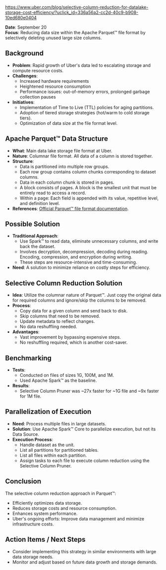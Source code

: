https://www.uber.com/blog/selective-column-reduction-for-datalake-storage-cost-efficiency/?uclick_id=336a56a2-cc2d-40c9-b908-10ed680e0404

**Date**: September 20  
**Focus**: Reducing data size within the Apache Parquet™ file format by selectively deleting unused large size columns.

## Background

- **Problem**: Rapid growth of Uber's data led to escalating storage and compute resource costs.
- **Challenges**:
    - Increased hardware requirements
    - Heightened resource consumption
    - Performance issues: out-of-memory errors, prolonged garbage collection pauses
- **Initiatives**:
    - Implementation of Time to Live (TTL) policies for aging partitions.
    - Adoption of tiered storage strategies (hot/warm to cold storage tiers).
    - Optimization of data size at the file format level.

## Apache Parquet™ Data Structure

- **What**: Main data lake storage file format at Uber.
- **Nature**: Columnar file format. All data of a column is stored together.
- **Structure**:
    - Data is partitioned into multiple row groups.
    - Each row group contains column chunks corresponding to dataset columns.
    - Data in each column chunk is stored in pages.
    - A block consists of pages. A block is the smallest unit that must be entirely read to access a record.
    - Within a page: Each field is appended with its value, repetitive level, and definition level.
- **References**: [Official Parquet™ file format documentation](https://chat.openai.com/c/e17f4791-650b-4805-b569-9a7488f899ae#).

## Possible Solution

- **Traditional Approach**:
    - Use Spark™ to read data, eliminate unnecessary columns, and write back the dataset.
    - Involves decryption, decompression, decoding during reading. Encoding, compression, and encryption during writing.
    - These steps are resource-intensive and time-consuming.
- **Need**: A solution to minimize reliance on costly steps for efficiency.

## Selective Column Reduction Solution

- **Idea**: Utilize the columnar nature of Parquet™. Just copy the original data for required columns and ignore/skip the columns to be removed.
- **Process**:
    - Copy data for a given column and send back to disk.
    - Skip columns that need to be removed.
    - Update metadata to reflect changes.
    - No data reshuffling needed.
- **Advantages**:
    - Vast improvement by bypassing expensive steps.
    - No reshuffling required, which is another cost-saver.

## Benchmarking

- **Tests**:
    - Conducted on files of sizes 1G, 100M, and 1M.
    - Used Apache Spark™ as the baseline.
- **Results**:
    - Selective Column Pruner was ~27x faster for ~1G file and ~9x faster for 1M file.

## Parallelization of Execution

- **Need**: Process multiple files in large datasets.
- **Solution**: Use Apache Spark™ Core to parallelize execution, but not its Data Source.
- **Execution Process**:
    - Handle dataset as the unit.
    - List all partitions for partitioned tables.
    - List all files within each partition.
    - Assign tasks to each file to execute column reduction using the Selective Column Pruner.

## Conclusion

The selective column reduction approach in Parquet™:

- Efficiently optimizes data storage.
- Reduces storage costs and resource consumption.
- Enhances system performance.
- Uber's ongoing efforts: Improve data management and minimize infrastructure costs.

## Action Items / Next Steps

- Consider implementing this strategy in similar environments with large data storage needs.
- Monitor and adjust based on future data growth and storage demands.